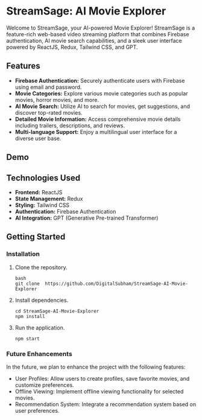 # StreamSage: AI Movie Explorer

Welcome to StreamSage, your AI-powered Movie Explorer! StreamSage is a feature-rich web-based video streaming platform that combines Firebase authentication, AI movie search capabilities, and a sleek user interface powered by ReactJS, Redux, Tailwind CSS, and GPT.

## Features

- **Firebase Authentication:** Securely authenticate users with Firebase using email and password.
- **Movie Categories:** Explore various movie categories such as popular movies, horror movies, and more.
- **AI Movie Search:** Utilize AI to search for movies, get suggestions, and discover top-rated movies.
- **Detailed Movie Information:** Access comprehensive movie details including trailers, descriptions, and reviews.
- **Multi-language Support:** Enjoy a multilingual user interface for a diverse user base.

## Demo

 

## Technologies Used

- **Frontend:** ReactJS
- **State Management:** Redux
- **Styling:** Tailwind CSS
- **Authentication:** Firebase Authentication
- **AI Integration:** GPT (Generative Pre-trained Transformer)

## Getting Started


### Installation

1. Clone the repository.
   ```
   bash
   git clone  https://github.com/DigitalSubham/StreamSage-AI-Movie-Explorer
   ```

2. Install dependencies.
   ```
   cd StreamSage-AI-Movie-Explorer
   npm install
   ```
3. Run the application.
   ```
   npm start
   ```

### Future Enhancements
In the future, we plan to enhance the project with the following features:

- User Profiles: Allow users to create profiles, save favorite movies, and customize preferences.
- Offline Viewing: Implement offline viewing functionality for selected movies.
- Recommendation System: Integrate a recommendation system based on user preferences.
